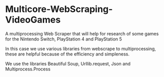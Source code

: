 # Multicore-WebScraping-VideoGames
A multiprocessing Web Scraper that will help for research of some games for the Nintendo Switch, PlayStation 4 and PlayStation 5

In this case we use various libraries from webscrape to multiprocessing, these are helpful because of the efficiency and simpleness.

We use the libraries Beautiful Soup, Urllib.request, Json and Multiprocess.Process
